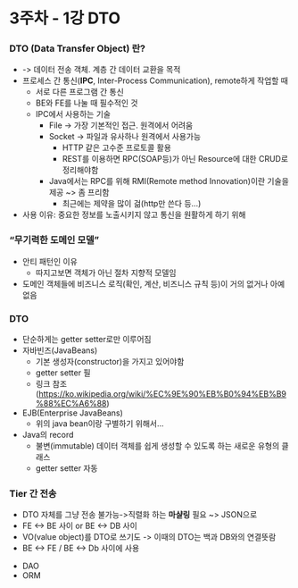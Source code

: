 # 3주차 - 1강 DTO

### DTO (Data Transfer Object) 란?
* -> 데이터 전송 객체. 계층 간 데이터 교환을 목적
* 프로세스 간 통신(__IPC__, Inter-Process Communication), remote하게 작업할 때
  * 서로 다른 프로그램 간 통신
  * BE와 FE를 나눌 때 필수적인 것
  * IPC에서 사용하는 기술
    * File -> 가장 기본적인 접근. 원격에서 어려움
    * Socket -> 파일과 유사하나 원격에서 사용가능
      * HTTP 같은 고수준 프로토콜 활용
      * REST를 이용하면 RPC(SOAP등)가 아닌 Resource에 대한 CRUD로 정리해야함
    * Java에서는 RPC를 위해 RMI(Remote method Innovation)이란 기술을 제공 ~> 좀 프리함
      * 최근에는 제약을 많이 걺(http만 쓴다 등...)
* 사용 이유: 중요한 정보를 노출시키지 않고 통신을 원활하게 하기 위해
  
### “무기력한 도메인 모델” 
* 안티 패턴인 이유
  * 따지고보면 객체가 아닌 절차 지향적 모델임
* 도메인 객체들에 비즈니스 로직(확인, 계산, 비즈니스 규칙 등)이 거의 없거나 아예 없음

### DTO 
* 단순하게는 getter setter로만 이루어짐 
* 자바빈즈(JavaBeans)
  * 기본 생성자(constructor)을 가지고 있어야함
  * getter setter 필 
  * 링크 참조 (https://ko.wikipedia.org/wiki/%EC%9E%90%EB%B0%94%EB%B9%88%EC%A6%88)
* EJB(Enterprise JavaBeans)
  * 위의 java bean이랑 구별하기 위해서...
* Java의 record
  * 불변(immutable) 데이터 객체를 쉽게 생성할 수 있도록 하는 새로운 유형의 클래스
  * getter setter 자동

### Tier 간 전송
* DTO 자체를 그냥 전송 불가능->직렬화 하는 __마샬링__ 필요 ~> JSON으로 
* FE <-> BE 사이 or BE <-> DB 사이 
* VO(value object)를 DTO로 쓰기도 -> 이때의 DTO는 백과 DB와의 연결뜻람
* BE <-> FE / BE <-> Db 사이에 사용
- DAO
- ORM